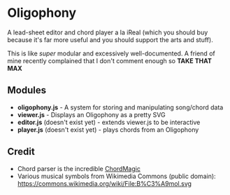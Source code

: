 # Oligophony

A lead-sheet editor and chord player a la iReal (which you should buy because
it's far more useful and you should support the arts and stuff).

This is like _super_ modular and excessively well-documented. A friend of mine
recently complained that I don't comment enough so **TAKE THAT MAX**

## Modules
* **oligophony.js** - A system for storing and manipulating song/chord data
* **viewer.js** - Displays an Oligophony as a pretty SVG
* **editor.js** (doesn't exist yet) - extends viewer.js to be interactive
* **player.js** (doesn't exist yet) - plays chords from an Oligophony

## Credit
* Chord parser is the incredible [ChordMagic](https://github.com/nolanlawson/chord-magic)
* Various musical symbols from Wikimedia Commons (public domain): https://commons.wikimedia.org/wiki/File:B%C3%A9mol.svg
